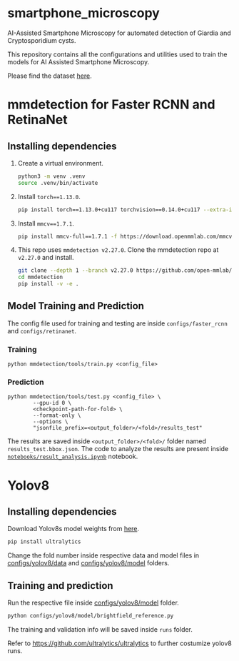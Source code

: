 # smartphone_microscopy
AI-Assisted Smartphone Microscopy for automated detection of Giardia and Cryptosporidium cysts.

This repository contains all the configurations and utilities used to train the models for AI Assisted Smartphone Microscopy. 

Please find the dataset [here](https://zenodo.org/record/7813183).


# mmdetection for Faster RCNN and RetinaNet
## Installing dependencies

1. Create a virtual environment.
    ```sh
    python3 -m venv .venv
    source .venv/bin/activate
    ```

2. Install `torch==1.13.0`.
    ```sh
    pip install torch==1.13.0+cu117 torchvision==0.14.0+cu117 --extra-index-url https://download.pytorch.org/whl/cu117
    ```

3. Install `mmcv==1.7.1`.
    ```sh
    pip install mmcv-full==1.7.1 -f https://download.openmmlab.com/mmcv/dist/cu117/torch1.13/index.html
    ```

4. This repo uses `mmdetection v2.27.0`. Clone the mmdetection repo at `v2.27.0` and install.
    ```sh
    git clone --depth 1 --branch v2.27.0 https://github.com/open-mmlab/mmdetection.git
    cd mmdetection
    pip install -v -e .
    ```
    
## Model Training and Prediction

The config file used for training and testing are inside `configs/faster_rcnn` and `configs/retinanet`.

### Training 

```shell
python mmdetection/tools/train.py <config_file>
```

### Prediction

```shell
python mmdetection/tools/test.py <config_file> \
        --gpu-id 0 \
        <checkpoint-path-for-fold> \
        --format-only \
        --options \
        "jsonfile_prefix=<output_folder>/<fold>/results_test"
```


The results are saved inside `<output_folder>/<fold>/` folder named `results_test.bbox.json`.
The code to analyze the results are present inside [`notebooks/result_analysis.ipynb`](notebooks/result_analysis.ipynb) notebook.

# Yolov8

## Installing dependencies

Download Yolov8s model weights from [here](https://github.com/ultralytics/assets/releases/download/v8.1.0/yolov8s.pt).

```sh
pip install ultralytics
```

Change the fold number inside respective data and model files in [configs/yolov8/data](configs/yolov8/data) and [configs/yolov8/model](configs/yolov8/model) folders.

## Training and prediction

Run the respective file inside [configs/yolov8/model](configs/yolov8/model) folder.

```sh
python configs/yolov8/model/brightfield_reference.py
```

The training and validation info will be saved inside `runs` folder.

Refer to https://github.com/ultralytics/ultralytics to further costumize yolov8 runs.